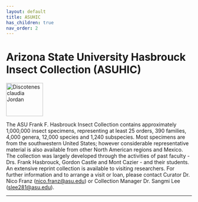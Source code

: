 ```yaml
---
layout: default
title: ASUHIC
has_children: true
nav_order: 2
---
```


# Arizona State University Hasbrouck Insect Collection (ASUHIC)

<img src="https://serv.biokic.asu.edu/ecdysis/content/collicon/asu-asuhic.jpg" alt="Discotenes claudia Jordan" width="100" height="90"> 

The ASU Frank F. Hasbrouck Insect Collection contains approximately 1,000,000 insect specimens, representing at least 25 orders, 390 families, 4,000 genera, 12,000 species and 1,240 subspecies. Most specimens are from the southwestern United States; however considerable representative material is also available from other North American regions and Mexico. The collection was largely developed through the activities of past faculty - Drs. Frank Hasbrouck, Gordon Castle and Mont Cazier - and their students. An extensive reprint collection is available to visiting researchers. For further information and to arrange a visit or loan, please contact Curator Dr. Nico Franz (nico.franz@asu.edu) or Collection Manager Dr. Sangmi Lee (slee281@asu.edu).

---

